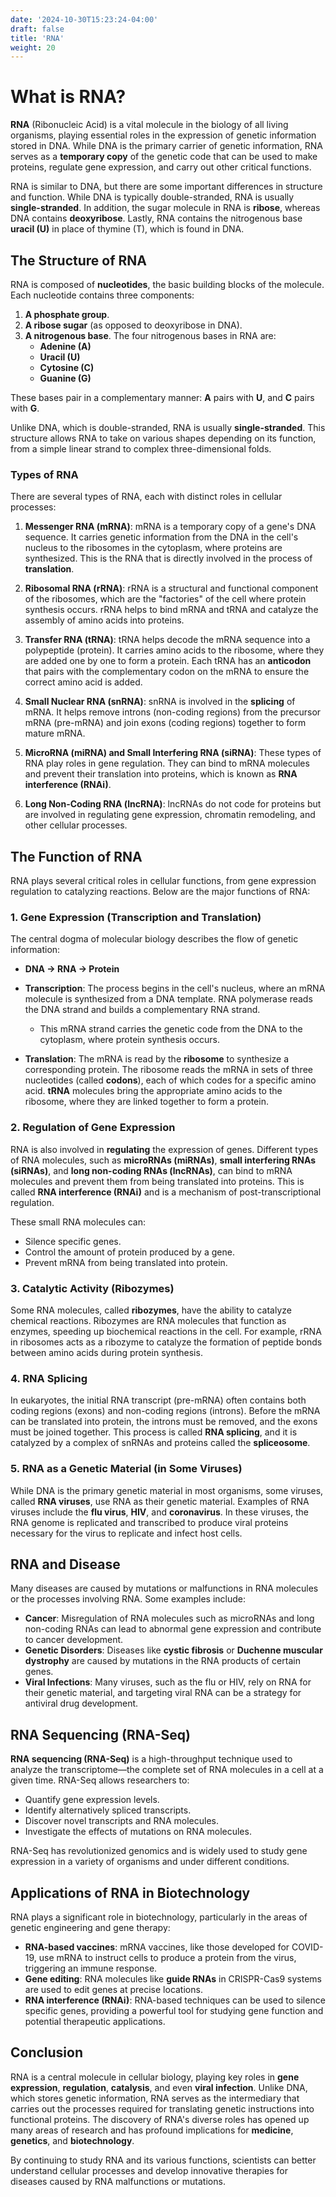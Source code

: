 ```yaml
---
date: '2024-10-30T15:23:24-04:00'
draft: false
title: 'RNA'
weight: 20
---
```


# What is RNA?

**RNA** (Ribonucleic Acid) is a vital molecule in the biology of all living organisms, playing essential roles in the expression of genetic information stored in DNA. While DNA is the primary carrier of genetic information, RNA serves as a **temporary copy** of the genetic code that can be used to make proteins, regulate gene expression, and carry out other critical functions.

RNA is similar to DNA, but there are some important differences in structure and function. While DNA is typically double-stranded, RNA is usually **single-stranded**. In addition, the sugar molecule in RNA is **ribose**, whereas DNA contains **deoxyribose**. Lastly, RNA contains the nitrogenous base **uracil (U)** in place of thymine (T), which is found in DNA.

## The Structure of RNA

RNA is composed of **nucleotides**, the basic building blocks of the molecule. Each nucleotide contains three components:
1. **A phosphate group**.
2. **A ribose sugar** (as opposed to deoxyribose in DNA).
3. **A nitrogenous base**. The four nitrogenous bases in RNA are:
   - **Adenine (A)**
   - **Uracil (U)**
   - **Cytosine (C)**
   - **Guanine (G)**

These bases pair in a complementary manner: **A** pairs with **U**, and **C** pairs with **G**.

Unlike DNA, which is double-stranded, RNA is usually **single-stranded**. This structure allows RNA to take on various shapes depending on its function, from a simple linear strand to complex three-dimensional folds.

### Types of RNA

There are several types of RNA, each with distinct roles in cellular processes:

1. **Messenger RNA (mRNA)**: mRNA is a temporary copy of a gene's DNA sequence. It carries genetic information from the DNA in the cell's nucleus to the ribosomes in the cytoplasm, where proteins are synthesized. This is the RNA that is directly involved in the process of **translation**.

2. **Ribosomal RNA (rRNA)**: rRNA is a structural and functional component of the ribosomes, which are the "factories" of the cell where protein synthesis occurs. rRNA helps to bind mRNA and tRNA and catalyze the assembly of amino acids into proteins.

3. **Transfer RNA (tRNA)**: tRNA helps decode the mRNA sequence into a polypeptide (protein). It carries amino acids to the ribosome, where they are added one by one to form a protein. Each tRNA has an **anticodon** that pairs with the complementary codon on the mRNA to ensure the correct amino acid is added.

4. **Small Nuclear RNA (snRNA)**: snRNA is involved in the **splicing** of mRNA. It helps remove introns (non-coding regions) from the precursor mRNA (pre-mRNA) and join exons (coding regions) together to form mature mRNA.

5. **MicroRNA (miRNA) and Small Interfering RNA (siRNA)**: These types of RNA play roles in gene regulation. They can bind to mRNA molecules and prevent their translation into proteins, which is known as **RNA interference (RNAi)**.

6. **Long Non-Coding RNA (lncRNA)**: lncRNAs do not code for proteins but are involved in regulating gene expression, chromatin remodeling, and other cellular processes.

## The Function of RNA

RNA plays several critical roles in cellular functions, from gene expression regulation to catalyzing reactions. Below are the major functions of RNA:

### 1. **Gene Expression (Transcription and Translation)**

The central dogma of molecular biology describes the flow of genetic information:
- **DNA → RNA → Protein**

- **Transcription**: The process begins in the cell's nucleus, where an mRNA molecule is synthesized from a DNA template. RNA polymerase reads the DNA strand and builds a complementary RNA strand.
  
  - This mRNA strand carries the genetic code from the DNA to the cytoplasm, where protein synthesis occurs.

- **Translation**: The mRNA is read by the **ribosome** to synthesize a corresponding protein. The ribosome reads the mRNA in sets of three nucleotides (called **codons**), each of which codes for a specific amino acid. **tRNA** molecules bring the appropriate amino acids to the ribosome, where they are linked together to form a protein.

### 2. **Regulation of Gene Expression**

RNA is also involved in **regulating** the expression of genes. Different types of RNA molecules, such as **microRNAs (miRNAs)**, **small interfering RNAs (siRNAs)**, and **long non-coding RNAs (lncRNAs)**, can bind to mRNA molecules and prevent them from being translated into proteins. This is called **RNA interference (RNAi)** and is a mechanism of post-transcriptional regulation.

These small RNA molecules can:
- Silence specific genes.
- Control the amount of protein produced by a gene.
- Prevent mRNA from being translated into protein.

### 3. **Catalytic Activity (Ribozymes)**

Some RNA molecules, called **ribozymes**, have the ability to catalyze chemical reactions. Ribozymes are RNA molecules that function as enzymes, speeding up biochemical reactions in the cell. For example, rRNA in ribosomes acts as a ribozyme to catalyze the formation of peptide bonds between amino acids during protein synthesis.

### 4. **RNA Splicing**

In eukaryotes, the initial RNA transcript (pre-mRNA) often contains both coding regions (exons) and non-coding regions (introns). Before the mRNA can be translated into protein, the introns must be removed, and the exons must be joined together. This process is called **RNA splicing**, and it is catalyzed by a complex of snRNAs and proteins called the **spliceosome**.

### 5. **RNA as a Genetic Material (in Some Viruses)**

While DNA is the primary genetic material in most organisms, some viruses, called **RNA viruses**, use RNA as their genetic material. Examples of RNA viruses include the **flu virus**, **HIV**, and **coronavirus**. In these viruses, the RNA genome is replicated and transcribed to produce viral proteins necessary for the virus to replicate and infect host cells.

## RNA and Disease

Many diseases are caused by mutations or malfunctions in RNA molecules or the processes involving RNA. Some examples include:
- **Cancer**: Misregulation of RNA molecules such as microRNAs and long non-coding RNAs can lead to abnormal gene expression and contribute to cancer development.
- **Genetic Disorders**: Diseases like **cystic fibrosis** or **Duchenne muscular dystrophy** are caused by mutations in the RNA products of certain genes.
- **Viral Infections**: Many viruses, such as the flu or HIV, rely on RNA for their genetic material, and targeting viral RNA can be a strategy for antiviral drug development.

## RNA Sequencing (RNA-Seq)

**RNA sequencing (RNA-Seq)** is a high-throughput technique used to analyze the transcriptome—the complete set of RNA molecules in a cell at a given time. RNA-Seq allows researchers to:
- Quantify gene expression levels.
- Identify alternatively spliced transcripts.
- Discover novel transcripts and RNA molecules.
- Investigate the effects of mutations on RNA molecules.

RNA-Seq has revolutionized genomics and is widely used to study gene expression in a variety of organisms and under different conditions.

## Applications of RNA in Biotechnology

RNA plays a significant role in biotechnology, particularly in the areas of genetic engineering and gene therapy:
- **RNA-based vaccines**: mRNA vaccines, like those developed for COVID-19, use mRNA to instruct cells to produce a protein from the virus, triggering an immune response.
- **Gene editing**: RNA molecules like **guide RNAs** in CRISPR-Cas9 systems are used to edit genes at precise locations.
- **RNA interference (RNAi)**: RNA-based techniques can be used to silence specific genes, providing a powerful tool for studying gene function and potential therapeutic applications.

## Conclusion

RNA is a central molecule in cellular biology, playing key roles in **gene expression**, **regulation**, **catalysis**, and even **viral infection**. Unlike DNA, which stores genetic information, RNA serves as the intermediary that carries out the processes required for translating genetic instructions into functional proteins. The discovery of RNA's diverse roles has opened up many areas of research and has profound implications for **medicine**, **genetics**, and **biotechnology**.

By continuing to study RNA and its various functions, scientists can better understand cellular processes and develop innovative therapies for diseases caused by RNA malfunctions or mutations.